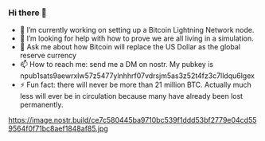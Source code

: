 ### Hi there 👋

- 🔭 I’m currently working on setting up a Bitcoin Lightning Network node.
- 🤔 I’m looking for help with how to prove we are all living in a simulation.
- 💬 Ask me about how Bitcoin will replace the US Dollar as the global reserve currency
- 📫 How to reach me: send me a DM on nostr.  My pubkey is npub1sats9aewrxlw57z5477ylnhhrf07vdrsjm5as3z52t4fz3c7lldqu6lgex
- ⚡ Fun fact: there will never be more than 21 million BTC.  Actually much less will ever be in circulation because many have already been lost permanently.

https://image.nostr.build/ce7c580445ba9710bc539f1ddd53bf2779e04cd559564f0f71bc8aef1848af85.jpg

